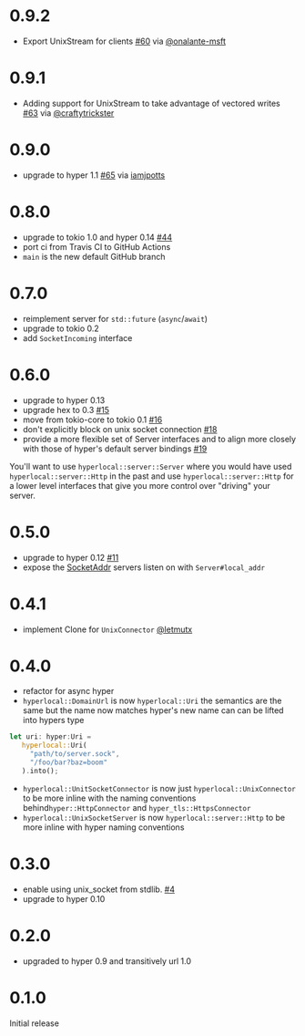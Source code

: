 # 0.9.2

- Export UnixStream for clients [#60](https://github.com/softprops/hyperlocal/pull/60) via [@onalante-msft](https://github.com/onalante-msft)

# 0.9.1

- Adding support for UnixStream to take advantage of vectored writes [#63](https://github.com/softprops/hyperlocal/pull/63) via [@craftytrickster](https://github.com/craftytrickster)

# 0.9.0

- upgrade to hyper 1.1 [#65](https://github.com/softprops/hyperlocal/pull/65) via [iamjpotts](https://github.com/iamjpotts)

# 0.8.0

- upgrade to tokio 1.0 and hyper 0.14 [#44](https://github.com/softprops/hyperlocal/pull/44)
- port ci from Travis CI to GitHub Actions
- `main` is the new default GitHub branch

# 0.7.0

- reimplement server for `std::future` (`async`/`await`)
- upgrade to tokio 0.2
- add `SocketIncoming` interface

# 0.6.0

- upgrade to hyper 0.13
- upgrade hex to 0.3 [#15](https://github.com/softprops/hyperlocal/pull/15)
- move from tokio-core to tokio 0.1 [#16](https://github.com/softprops/hyperlocal/pull/16)
- don't explicitly block on unix socket connection [#18](https://github.com/softprops/hyperlocal/pull/18)
- provide a more flexible set of Server interfaces and to align more closely with those of hyper's default server bindings [#19](https://github.com/softprops/hyperlocal/pull/19)

You'll want to use `hyperlocal::server::Server` where you would have used `hyperlocal::server::Http` in the past and use
`hyperlocal::server::Http` for a lower level interfaces that give you more control over "driving" your server.

# 0.5.0

- upgrade to hyper 0.12 [#11](https://github.com/softprops/hyperlocal/pull/11)
- expose the [SocketAddr](https://doc.rust-lang.org/std/os/unix/net/struct.SocketAddr.html) servers listen on with `Server#local_addr`

# 0.4.1

- implement Clone for `UnixConnector` [@letmutx](https://github.com/softprops/hyperlocal/pull/7)

# 0.4.0

- refactor for async hyper
- `hyperlocal::DomainUrl` is now `hyperlocal::Uri` the semantics are the same but the name now matches hyper's new name can can be lifted into hypers type

```rust
let uri: hyper:Uri =
   hyperlocal::Uri(
     "path/to/server.sock",
     "/foo/bar?baz=boom"
   ).into();
```

- `hyperlocal::UnitSocketConnector` is now just `hyperlocal::UnixConnector` to be more inline with the naming conventions behind`hyper::HttpConnector` and `hyper_tls::HttpsConnector`
- `hyperlocal::UnixSocketServer` is now `hyperlocal::server::Http` to be more inline with hyper naming conventions

# 0.3.0

- enable using unix_socket from stdlib. [#4](https://github.com/softprops/hyperlocal/pull/4)
- upgrade to hyper 0.10

# 0.2.0

- upgraded to hyper 0.9 and transitively url 1.0

# 0.1.0

Initial release

